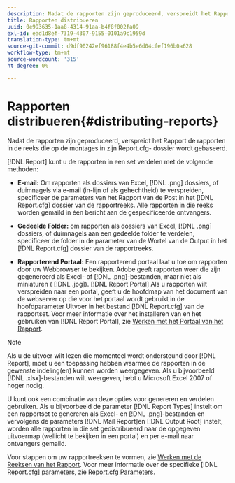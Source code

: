 ```yaml
---
description: Nadat de rapporten zijn geproduceerd, verspreidt het Rapport de rapporten in de reeks die op de montages in zijn Report.cfg- dossier wordt gebaseerd.
title: Rapporten distribueren
uuid: 0e993635-1aa8-4314-91aa-b4f8f002fa09
exl-id: ead1d8ef-7319-4307-9155-0101a9c1959d
translation-type: tm+mt
source-git-commit: d9df90242ef96188f4e4b5e6d04cfef196b0a628
workflow-type: tm+mt
source-wordcount: '315'
ht-degree: 0%

---
```


# Rapporten distribueren{#distributing-reports}

Nadat de rapporten zijn geproduceerd, verspreidt het Rapport de rapporten in de reeks die op de montages in zijn Report.cfg- dossier wordt gebaseerd.

[!DNL Report] kunt u de rapporten in een set verdelen met de volgende methoden:

* **E-mail:** Om rapporten als dossiers van Excel,  [!DNL .png] dossiers, of duimnagels via e-mail (in-lijn of als gehechtheid) te verspreiden, specificeer de parameters van het Rapport van de Post in het  [!DNL Report.cfg] dossier van de rapportreeks. Alle rapporten in die reeks worden gemaild in één bericht aan de gespecificeerde ontvangers.

* **Gedeelde Folder:** om rapporten als dossiers van Excel,  [!DNL .png] dossiers, of duimnagels aan een gedeelde folder te verdelen, specificeer de folder in de parameter van de Wortel van de Output in het  [!DNL Report.cfg] dossier van de rapportreeks.

* **Rapporterend Portaal:** Een rapporterend portaal laat u toe om rapporten door uw Webbrowser te bekijken. Adobe geeft rapporten weer die zijn gegenereerd als Excel- of [!DNL .png]-bestanden, maar niet als miniaturen ( [!DNL .jpg]). [!DNL Report Portal] Als u rapporten wilt verspreiden naar een portal, geeft u de hoofdmap van het document van de webserver op die voor het portaal wordt gebruikt in de hoofdparameter Uitvoer in het bestand [!DNL Report.cfg] van de rapportset. Voor meer informatie over het installeren van en het gebruiken van [!DNL Report Portal], zie [Werken met het Portaal van het Rapport](../../home/c-rpt-oview/c-rpt-portal/c-rpt-portal.md#concept-f692210cad494c00865dbf325eb5ed35).

>[!NOTE]
>
>Als u de uitvoer wilt lezen die momenteel wordt ondersteund door [!DNL Report], moet u een toepassing hebben waarmee de rapporten in de gewenste indeling(en) kunnen worden weergegeven. Als u bijvoorbeeld [!DNL .xlsx]-bestanden wilt weergeven, hebt u Microsoft Excel 2007 of hoger nodig.

U kunt ook een combinatie van deze opties voor genereren en verdelen gebruiken. Als u bijvoorbeeld de parameter [!DNL Report Types] instelt om een rapportset te genereren als Excel- en [!DNL .png]-bestanden en vervolgens de parameters [!DNL Mail Report]en [!DNL Output Root] instelt, worden alle rapporten in die set gedistribueerd naar de opgegeven uitvoermap (wellicht te bekijken in een portal) en per e-mail naar ontvangers gemaild.

Voor stappen om uw rapportreeksen te vormen, zie [Werken met de Reeksen van het Rapport](../../home/c-rpt-oview/c-work-rpt-sets/c-work-rpt-sets.md#concept-a5f078668e1245e684cb2a778c8803d5). Voor meer informatie over de specifieke [!DNL Report.cfg] parameters, zie [Report.cfg Parameters](../../home/c-rpt-oview/c-rpt-param-ref/c-rpt-param.md#concept-838e59d72d3f4cb29ee15f5c7eb0ceff).
